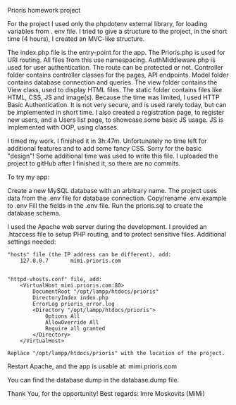 Prioris homework project


For the project I used only the phpdotenv external library, for loading variables from . env file.
I tried to give a structure to the project, in the short time (4 hours), I created an MVC-like structure.

The index.php file is the entry-point for the app.
The Prioris.php is used for URI routing. All files from this use namespacing.
AuthMiddleware.php is used for user authentication. The route can be protected or not.
Controller folder contains controller classes for the pages, API endpoints.
Model folder contains database connection and queries.
The view folder contains the View class, used to display HTML files.
The static folder contains files like HTML, CSS, JS and image(s).
Because the time was limited, I used HTTP Basic Authentication. It is not very secure, and is used rarely today, but can be implemented in short time.
I also created a registration page, to register new users, and a Users list page, to showcase some basic JS usage.
JS is implemented with OOP, using classes.

I timed my work. I finished it in 3h:47m. Unfortunately no time left for additional features and to add some fancy CSS.
Sorry for the basic "design"!
Some additional time was used to write this file.
I uploaded the project to gitHub after I finished it, so there are no commits.


To try my app:

Create a new MySQL database with an arbitrary name.
The project uses data from the .env file for database connection.
    Copy/rename .env.example to .env
    Fill the fields in the .env file.
    Run the prioris.sql to create the database schema.

I used the Apache web server during the development.
I provided an .htaccess file to setup PHP routing, and to protect sensitive files.
Additional settings needed:

    "hosts" file (the IP address can be different), add:
        127.0.0.7       mimi.prioris.com


    "httpd-vhosts.conf" file, add:
        <VirtualHost mimi.prioris.com:80>
            DocumentRoot "/opt/lampp/htdocs/prioris"
            DirectoryIndex index.php
            ErrorLog prioris_error.log
            <Directory "/opt/lampp/htdocs/prioris">
                Options All
                AllowOverride All
                Require all granted
            </Directory>
        </VirtualHost>

    Replace "/opt/lampp/htdocs/prioris" with the location of the project.

Restart Apache, and the app is usable at: mimi.prioris.com

You can find the database dump in the database.dump file.

Thank You, for the opportunity!
Best regards: Imre Moskovits (MiMi)
